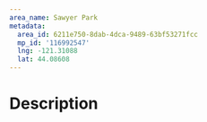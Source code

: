 ```yaml
---
area_name: Sawyer Park
metadata:
  area_id: 6211e750-8dab-4dca-9489-63bf53271fcc
  mp_id: '116992547'
  lng: -121.31088
  lat: 44.08608
---
```

# Description
